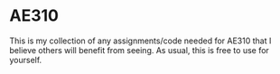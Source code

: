 # AE310
This is my collection of any assignments/code needed for AE310 that I believe others will benefit from seeing.
As usual, this is free to use for yourself. 

